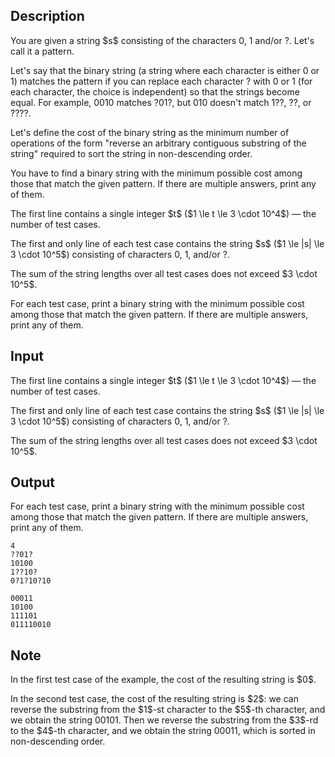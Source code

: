 ## Description

<div><p>You are given a string $s$ consisting of the characters <span class="tex-font-style-tt">0</span>, <span class="tex-font-style-tt">1</span> and/or <span class="tex-font-style-tt">?</span>. Let's call it a <span class="tex-font-style-it">pattern</span>.</p><p>Let's say that the binary string (a string where each character is either <span class="tex-font-style-tt">0</span> or <span class="tex-font-style-tt">1</span>) <span class="tex-font-style-it">matches</span> the <span class="tex-font-style-it">pattern</span> if you can replace each character <span class="tex-font-style-tt">?</span> with <span class="tex-font-style-tt">0</span> or <span class="tex-font-style-tt">1</span> (for each character, the choice is independent) so that the strings become equal. For example, <span class="tex-font-style-tt">0010</span> matches <span class="tex-font-style-tt">?01?</span>, but <span class="tex-font-style-tt">010</span> doesn't match <span class="tex-font-style-tt">1??</span>, <span class="tex-font-style-tt">??</span>, or <span class="tex-font-style-tt">????</span>.</p><p>Let's define the <span class="tex-font-style-it">cost</span> of the binary string as the minimum number of operations of the form "reverse an arbitrary contiguous substring of the string" required to sort the string in non-descending order.</p><p>You have to find a binary string with the minimum possible cost among those that match the given pattern. If there are multiple answers, print any of them.</p></div><div class="input-specification"><p>The first line contains a single integer $t$ ($1 \le t \le 3 \cdot 10^4$)&nbsp;— the number of test cases.</p><p>The first and only line of each test case contains the string $s$ ($1 \le |s| \le 3 \cdot 10^5$) consisting of characters <span class="tex-font-style-tt">0</span>, <span class="tex-font-style-tt">1</span>, and/or <span class="tex-font-style-tt">?</span>.</p><p>The sum of the string lengths over all test cases does not exceed $3 \cdot 10^5$.</p></div><div class="output-specification"><p>For each test case, print a binary string with the minimum possible cost among those that match the given pattern. If there are multiple answers, print any of them.</p></div>

## Input

<p>The first line contains a single integer $t$ ($1 \le t \le 3 \cdot 10^4$)&nbsp;— the number of test cases.</p><p>The first and only line of each test case contains the string $s$ ($1 \le |s| \le 3 \cdot 10^5$) consisting of characters <span class="tex-font-style-tt">0</span>, <span class="tex-font-style-tt">1</span>, and/or <span class="tex-font-style-tt">?</span>.</p><p>The sum of the string lengths over all test cases does not exceed $3 \cdot 10^5$.</p>

## Output

<p>For each test case, print a binary string with the minimum possible cost among those that match the given pattern. If there are multiple answers, print any of them.</p>





```input1|2,4
4
??01?
10100
1??10?
0?1?10?10
```




```output1
00011
10100
111101
011110010
```



## Note

<p>In the first test case of the example, the cost of the resulting string is $0$.</p><p>In the second test case, the cost of the resulting string is $2$: we can reverse the substring from the $1$-st character to the $5$-th character, and we obtain the string <span class="tex-font-style-tt">00101</span>. Then we reverse the substring from the $3$-rd to the $4$-th character, and we obtain the string <span class="tex-font-style-tt">00011</span>, which is sorted in non-descending order.</p>
